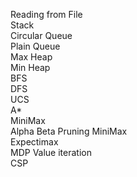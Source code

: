 Reading from File <br>
Stack <br>
Circular Queue<br>
Plain Queue<br>
Max Heap<br>
Min Heap<br>
BFS<br>
DFS<br>
UCS<br>
A*<br>
MiniMax<br>
Alpha Beta Pruning MiniMax<br>
Expectimax<br>
MDP Value iteration<br>
CSP <br>